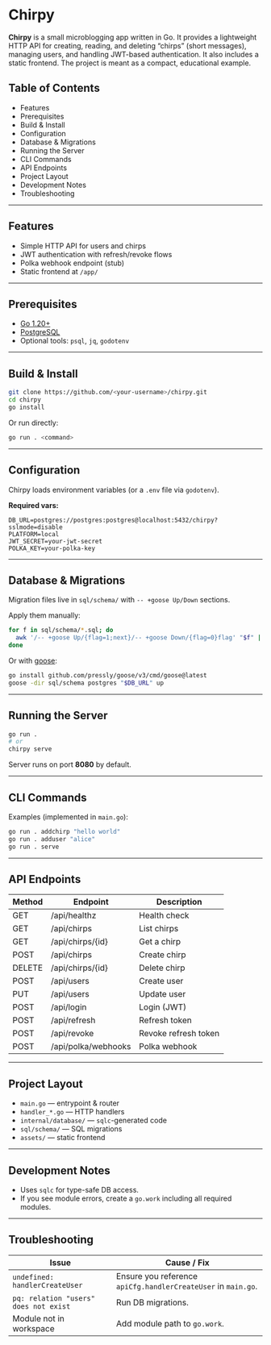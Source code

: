 # Chirpy

**Chirpy** is a small microblogging app written in Go. It provides a lightweight HTTP API for creating, reading, and deleting “chirps” (short messages), managing users, and handling JWT-based authentication. It also includes a static frontend. The project is meant as a compact, educational example.

## Table of Contents

- Features
- Prerequisites
- Build & Install
- Configuration
- Database & Migrations
- Running the Server
- CLI Commands
- API Endpoints
- Project Layout
- Development Notes
- Troubleshooting

---

## Features

- Simple HTTP API for users and chirps
- JWT authentication with refresh/revoke flows
- Polka webhook endpoint (stub)
- Static frontend at `/app/`

---

## Prerequisites

- [Go 1.20+](https://go.dev/doc/install)
- [PostgreSQL](https://www.postgresql.org/download/)
- Optional tools: `psql`, `jq`, `godotenv`

---

## Build & Install

```bash
git clone https://github.com/<your-username>/chirpy.git
cd chirpy
go install
```

Or run directly:

```bash
go run . <command>
```

---

## Configuration

Chirpy loads environment variables (or a `.env` file via `godotenv`).

**Required vars:**

```
DB_URL=postgres://postgres:postgres@localhost:5432/chirpy?sslmode=disable
PLATFORM=local
JWT_SECRET=your-jwt-secret
POLKA_KEY=your-polka-key
```

---

## Database & Migrations

Migration files live in `sql/schema/` with `-- +goose Up/Down` sections.

Apply them manually:

```bash
for f in sql/schema/*.sql; do
  awk '/-- +goose Up/{flag=1;next}/-- +goose Down/{flag=0}flag' "$f" | psql "$DB_URL"
done
```

Or with [goose](https://github.com/pressly/goose):

```bash
go install github.com/pressly/goose/v3/cmd/goose@latest
goose -dir sql/schema postgres "$DB_URL" up
```

---

## Running the Server

```bash
go run .
# or
chirpy serve
```

Server runs on port **8080** by default.

---

## CLI Commands

Examples (implemented in `main.go`):

```bash
go run . addchirp "hello world"
go run . adduser "alice"
go run . serve
```

---

## API Endpoints

| Method | Endpoint            | Description          |
| ------ | ------------------- | -------------------- |
| GET    | /api/healthz        | Health check         |
| GET    | /api/chirps         | List chirps          |
| GET    | /api/chirps/{id}    | Get a chirp          |
| POST   | /api/chirps         | Create chirp         |
| DELETE | /api/chirps/{id}    | Delete chirp         |
| POST   | /api/users          | Create user          |
| PUT    | /api/users          | Update user          |
| POST   | /api/login          | Login (JWT)          |
| POST   | /api/refresh        | Refresh token        |
| POST   | /api/revoke         | Revoke refresh token |
| POST   | /api/polka/webhooks | Polka webhook        |

---

## Project Layout

- `main.go` — entrypoint & router
- `handler_*.go` — HTTP handlers
- `internal/database/` — `sqlc`-generated code
- `sql/schema/` — SQL migrations
- `assets/` — static frontend

---

## Development Notes

- Uses `sqlc` for type-safe DB access.
- If you see module errors, create a `go.work` including all required modules.

---

## Troubleshooting

| Issue                                 | Cause / Fix                                                   |
| ------------------------------------- | ------------------------------------------------------------- |
| `undefined: handlerCreateUser`        | Ensure you reference `apiCfg.handlerCreateUser` in `main.go`. |
| `pq: relation "users" does not exist` | Run DB migrations.                                            |
| Module not in workspace               | Add module path to `go.work`.                                 |
